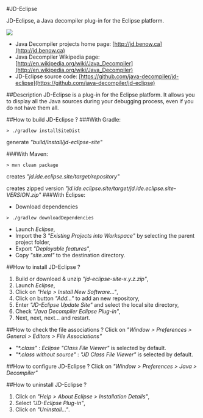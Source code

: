 #JD-Eclipse

JD-Eclipse, a Java decompiler plug-in for the Eclipse platform.

![](http://jd.benow.ca/img/screenshot8.png)

- Java Decompiler projects home page: [http://jd.benow.ca](http://jd.benow.ca)
- Java Decompiler Wikipedia page: [http://en.wikipedia.org/wiki/Java_Decompiler](http://en.wikipedia.org/wiki/Java_Decompiler)
- JD-Eclipse source code: [https://github.com/java-decompiler/jd-eclipse](https://github.com/java-decompiler/jd-eclipse)

##Description
JD-Eclipse is a plug-in for the Eclipse platform. It allows you to 
display all the Java sources during your debugging process, even if 
you do not have them all.

##How to build JD-Eclipse ?
###With Gradle:
```
> ./gradlew installSiteDist
```
generate _"build/install/jd-eclipse-site"_

###With Maven:
```
> mvn clean package 
```
creates _"jd.ide.eclipse.site/target/repository"_

creates zipped version _"jd.ide.eclipse.site/target/jd.ide.eclipse.site-VERSION.zip"_
###With Eclipse:
- Download dependencies
```
> ./gradlew downloadDependencies
```
- Launch _Eclipse_,
- Import the 3 _"Existing Projects into Workspace"_ by selecting the parent project folder,
- Export _"Deployable features"_,
- Copy _"site.xml"_ to the destination directory.

##How to install JD-Eclipse ?
1. Build or download & unzip _"jd-eclipse-site-x.y.z.zip"_,
2. Launch _Eclipse_,
3. Click on _"Help > Install New Software..."_,
4. Click on button _"Add..."_ to add an new repository,
5. Enter _"JD-Eclipse Update Site"_ and select the local site directory,
6. Check _"Java Decompiler Eclipse Plug-in"_,
7. Next, next, next... and restart.

##How to check the file associations ?
Click on _"Window > Preferences > General > Editors > File Associations"_
- _"*.class"_ : _Eclipse_ _"Class File Viewer"_ is selected by default.
- _"*.class without source"_ : _"JD Class File Viewer"_ is selected by default.

##How to configure JD-Eclipse ?
Click on _"Window > Preferences > Java > Decompiler"_

##How to uninstall JD-Eclipse ?
1. Click on _"Help > About Eclipse > Installation Details"_,
2. Select _"JD-Eclipse Plug-in"_,
3. Click on _"Uninstall..."_.
